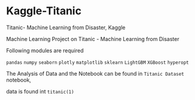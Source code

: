 # Kaggle-Titanic
Titanic- Machine Learning from Disaster, Kaggle

Machine Learning Project on  Titanic - Machine Learning from Disaster


Following modules are required

`pandas`
`numpy`
`seaborn`
`plotly`
`matplotlib`
`sklearn`
`LightGBM`
`XGBoost`
`hyperopt`

The Analysis of Data and the Notebook can be found in `Titanic Dataset` notebook,

data is found int `titanic(1)`
